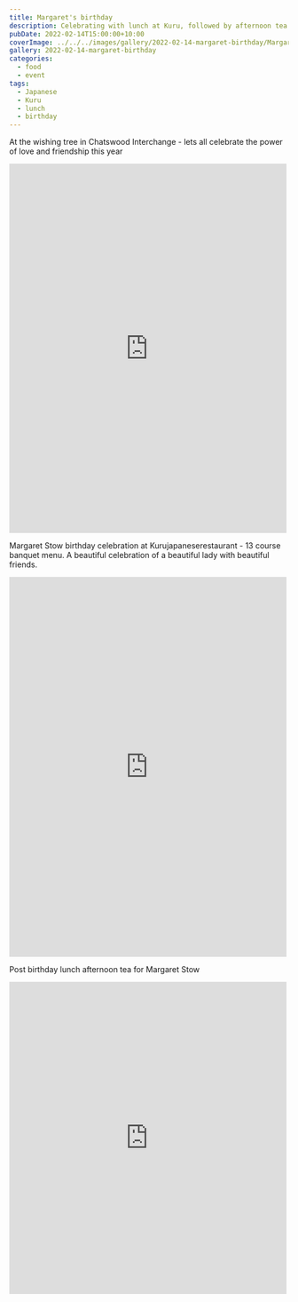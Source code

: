 ```yaml
---
title: Margaret's birthday
description: Celebrating with lunch at Kuru, followed by afternoon tea
pubDate: 2022-02-14T15:00:00+10:00
coverImage: ../../../images/gallery/2022-02-14-margaret-birthday/Margaret's birthday (4).jpeg
gallery: 2022-02-14-margaret-birthday
categories:
  - food
  - event
tags:
  - Japanese
  - Kuru
  - lunch
  - birthday
---
```


At the wishing tree in Chatswood Interchange - lets all celebrate the power of love and friendship this year

<iframe src="https://www.facebook.com/plugins/post.php?href=https%3A%2F%2Fwww.facebook.com%2Fchris1.tham%2Fposts%2Fpfbid038Krq72XS2mwrreXb2XNMSHUQPyn33kBtRGqvxuRoDfhjtwG8u8HR5gFqheTF4BR9l&show_text=true&width=500" width="500" height="665" style="border:none;overflow:hidden" scrolling="no" frameborder="0" allowfullscreen="true" allow="autoplay; clipboard-write; encrypted-media; picture-in-picture; web-share"></iframe>

Margaret Stow birthday celebration at Kurujapaneserestaurant - 13 course banquet menu. A beautiful celebration of a beautiful lady with beautiful friends.

<iframe src="https://www.facebook.com/plugins/post.php?href=https%3A%2F%2Fwww.facebook.com%2Fchris1.tham%2Fposts%2Fpfbid0Dx5Bv5MfmnKU8HuLrnuZURNfX4MGA22DKpCCfbV72AAUkx8rCRTT3zUjA9rMzz6il&show_text=true&width=500" width="500" height="684" style="border:none;overflow:hidden" scrolling="no" frameborder="0" allowfullscreen="true" allow="autoplay; clipboard-write; encrypted-media; picture-in-picture; web-share"></iframe>

Post birthday lunch afternoon tea for Margaret Stow

<iframe src="https://www.facebook.com/plugins/post.php?href=https%3A%2F%2Fwww.facebook.com%2Fchris1.tham%2Fposts%2Fpfbid02iL5z5TpgjF8q5RoSNDHnHMEzaw9raGPVPaM1kH17HPdgPMkHz8YjiB5ZjNUii56ol&show_text=true&width=500" width="500" height="562" style="border:none;overflow:hidden" scrolling="no" frameborder="0" allowfullscreen="true" allow="autoplay; clipboard-write; encrypted-media; picture-in-picture; web-share"></iframe>
